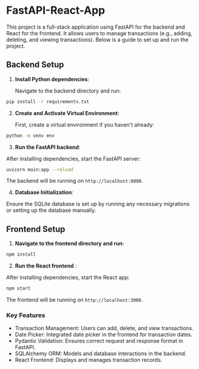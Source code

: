 # FastAPI-React-App

This project is a full-stack application using FastAPI for the backend and React for the frontend. It allows users to manage transactions (e.g., adding, deleting, and viewing transactions). Below is a guide to set up and run the project.


## Backend Setup

1. **Install Python dependencies**:

   Navigate to the backend directory and run:

 ```bash
 pip install -r requirements.txt
 ```
2. **Create and Activate Virtual Environment**:

   First, create a virtual environment if you haven't already:

```bash
python -m venv env
```


3. **Run the FastAPI backend**:

  After installing dependencies, start the FastAPI server:

  ```bash
  uvicorn main:app --reload
  ```

  The backend will be running on ```http://localhost:8000```.

4. **Database Initialization**:

  Ensure the SQLite database is set up by running any necessary migrations or setting up the database manually.

## Frontend Setup

1. **Navigate to the frontend directory and run**:

  ```bash
  npm install
  ```

2. **Run the React frontend** :

  After installing dependencies, start the React app:
  
  ```bash
  npm start
  ```

  The frontend will be running on ```http://localhost:3000.```

### Key Features
  - Transaction Management: Users can add, delete, and view transactions.
  - Date Picker: Integrated date picker in the frontend for transaction dates.
  - Pydantic Validation: Ensures correct request and response format in FastAPI.
  - SQLAlchemy ORM: Models and database interactions in the backend.
  - React Frontend: Displays and manages transaction records.



